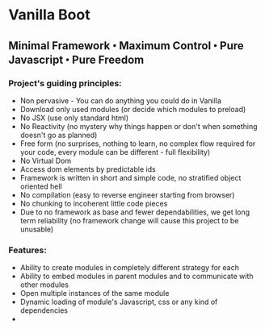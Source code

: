 # Vanilla Boot

## Minimal Framework ꞏ Maximum Control ꞏ Pure Javascript ꞏ Pure Freedom

### Project's guiding principles:

* Non pervasive - You can do anything you could do in Vanilla
* Download only used modules (or decide which modules to preload)
* No JSX (use only standard html)
* No Reactivity (no mystery why things happen or don't when something doesn't go as planned)
* Free form (no surprises, nothing to learn, no complex flow required for your code, every module can be different - full flexibility)
* No Virtual Dom
* Access dom elements by predictable ids
* Framework is written in short and simple code, no stratified object oriented hell
* No compilation (easy to reverse engineer starting from browser)
* No chunking to incoherent little code pieces
* Due to no framework as base and fewer dependabilities, we get long term reliability (no framework change will cause this project to be unusable)

### Features:

* Ability to create modules in completely different strategy for each
* Ability to embed modules in parent modules and to communicate with other modules
* Open multiple instances of the same module
* Dynamic loading of module's Javascript, css or any kind of dependencies
* 
